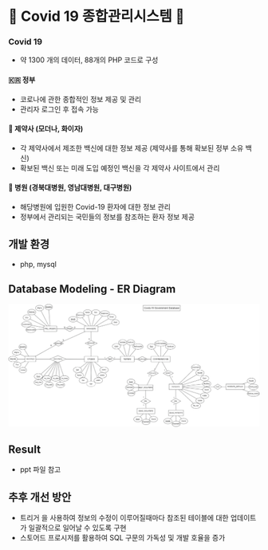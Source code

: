 # :pill: Covid 19 종합관리시스템 :pill:

### Covid 19

- 약 1300 개의 데이터, 88개의 PHP 코드로 구성

#### :kr: 정부

- 코로나에 관한 종합적인 정보 제공 및 관리
- 관리자 로그인 후 접속 가능

#### :syringe: 제약사 (모더나, 화이자)

- 각 제약사에서 제조한 백신에 대한 정보 제공 (제약사를 통해 확보된 정부 소유 백신)
- 확보된 백신 또는 미래 도입 예정인 백신을 각 제약사 사이트에서 관리

#### :hospital: 병원 (경북대병원, 영남대병원, 대구병원)

- 해당병원에 입원한 Covid-19 환자에 대한 정보 관리
- 정부에서 관리되는 국민들의 정보를 참조하는 환자 정보 제공

## 개발 환경

- php, mysql

## Database Modeling - ER Diagram

![er-diagram](img/er-diagram.png)

## Result

- ppt 파일 참고

## 추후 개선 방안

- 트리거 을 사용하여 정보의 수정이 이루어질때마다 참조된 테이블에 대한 업데이트가 일괄적으로 일어날 수 있도록 구현
- 스토어드 프로시저를 활용하여 SQL 구문의 가독성 및 개발 호율을 증가
